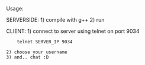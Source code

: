 Usage:

SERVERSIDE:
	1) compile with g++
	2) run
	
CLIENT:
	1) connect to server using telnet on port 9034
	
		telnet SERVER_IP 9034
	
	2) choose your username 
	3) and.. chat :D
